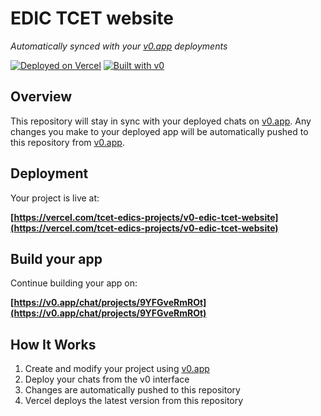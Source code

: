 # EDIC TCET website

*Automatically synced with your [v0.app](https://v0.app) deployments*

[![Deployed on Vercel](https://img.shields.io/badge/Deployed%20on-Vercel-black?style=for-the-badge&logo=vercel)](https://vercel.com/tcet-edics-projects/v0-edic-tcet-website)
[![Built with v0](https://img.shields.io/badge/Built%20with-v0.app-black?style=for-the-badge)](https://v0.app/chat/projects/9YFGveRmROt)

## Overview

This repository will stay in sync with your deployed chats on [v0.app](https://v0.app).
Any changes you make to your deployed app will be automatically pushed to this repository from [v0.app](https://v0.app).

## Deployment

Your project is live at:

**[https://vercel.com/tcet-edics-projects/v0-edic-tcet-website](https://vercel.com/tcet-edics-projects/v0-edic-tcet-website)**

## Build your app

Continue building your app on:

**[https://v0.app/chat/projects/9YFGveRmROt](https://v0.app/chat/projects/9YFGveRmROt)**

## How It Works

1. Create and modify your project using [v0.app](https://v0.app)
2. Deploy your chats from the v0 interface
3. Changes are automatically pushed to this repository
4. Vercel deploys the latest version from this repository